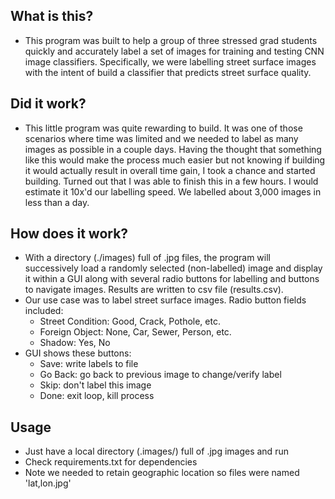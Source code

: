 ## What is this?
- This program was built to help a group of three stressed grad students quickly and accurately label a set of images for training and testing CNN image classifiers. Specifically, we were labelling street surface images with the intent of build a classifier that predicts street surface quality. 

## Did it work?
- This little program was quite rewarding to build. It was one of those scenarios where time was limited and we needed to label as many images as possible in a couple days. Having the thought that something like this would make the process much easier but not knowing if building it would actually result in overall time gain, I took a chance and started building. Turned out that I was able to finish this in a few hours. I would estimate it 10x'd our labelling speed. We labelled about 3,000 images in less than a day.

## How does it work?
- With a directory (./images) full of .jpg files, the program will successively load a randomly selected (non-labelled) image and display it within a GUI along with several radio buttons for labelling and buttons to navigate images. Results are written to csv file (results.csv).
- Our use case was to label street surface images. Radio button fields included:
	- Street Condition: Good, Crack, Pothole, etc.
	- Foreign Object: None, Car, Sewer, Person, etc.
	- Shadow: Yes, No
- GUI shows these buttons:
	- Save: write labels to file 
	- Go Back: go back to previous image to change/verify label
	- Skip: don't label this image
	- Done: exit loop, kill process

## Usage
- Just have a local directory (.images/) full of .jpg images and run
- Check requirements.txt for dependencies
- Note we needed to retain geographic location so files were named 'lat,lon.jpg'
